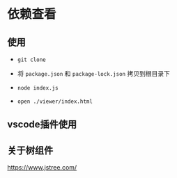 # 依赖查看

## 使用

- ``` git clone  ``` 

- 将 ```package.json``` 和 ```package-lock.json``` 拷贝到根目录下

- ``` node index.js ```

- ```open ./viewer/index.html```


## vscode插件使用

##  关于树组件
https://www.jstree.com/